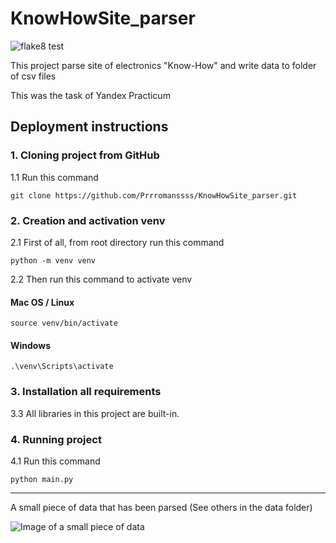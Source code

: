 # KnowHowSite_parser

![flake8 test](https://github.com/Prrromanssss/KnowHowSite_parser/actions/workflows/python-package.yml/badge.svg)

This project parse site of electronics "Know-How" and write data to folder of csv files

This was the task of Yandex Practicum

## Deployment instructions


### 1. Cloning project from GitHub

1.1 Run this command
```commandline
git clone https://github.com/Prrromanssss/KnowHowSite_parser.git
```

### 2. Creation and activation venv

2.1 First of all, from root directory run this command
```commandline
python -m venv venv
```
2.2 Then run this command to activate venv
#### Mac OS / Linux
```commandline
source venv/bin/activate
```
#### Windows
```commandline
.\venv\Scripts\activate
```

### 3. Installation all requirements

3.3 All libraries in this project are built-in.


### 4. Running project

4.1 Run this command
```commandline
python main.py
```

***

A small piece of data that has been parsed
(See others in the data folder)

![Image of a small piece of data](https://github.com/Prrromanssss/KnowHowSite_parser/raw/main/media/data_image.png)
